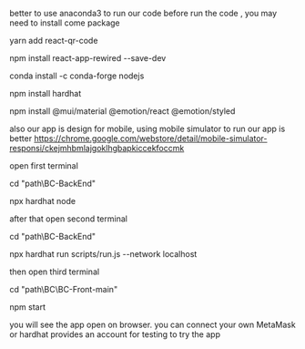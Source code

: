 better to use anaconda3 to run our code
before run the code , you may need to install come package

yarn add react-qr-code

npm install react-app-rewired --save-dev

conda install -c conda-forge nodejs

npm install hardhat

npm install @mui/material @emotion/react @emotion/styled


also our app is design for mobile, using mobile simulator to run our app is better
https://chrome.google.com/webstore/detail/mobile-simulator-responsi/ckejmhbmlajgoklhgbapkiccekfoccmk

open first terminal

cd "path\BC-BackEnd"

npx hardhat node

after that open second terminal

cd "path\BC-BackEnd"

npx hardhat run scripts/run.js --network localhost



then open third terminal

cd "path\BC\BC-Front-main"

npm start

you will see the app open on browser.
you can connect your own MetaMask or hardhat provides an account for testing to try the app
